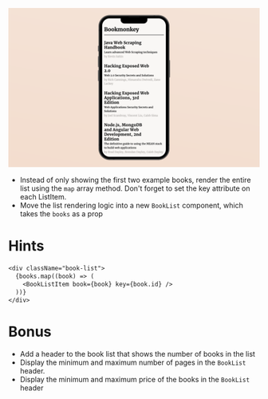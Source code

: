 ![](https://raw.githubusercontent.com/derzeiss/react-typescript-workshop/master/tasks/05-display-a-list-of-books.png)

- Instead of only showing the first two example books, render the entire list using the `map` array method. Don't forget to set the key attribute on each ListItem.
- Move the list rendering logic into a new `BookList` component, which takes the `books` as a prop

# Hints

```tsx
<div className="book-list">
  {books.map((book) => (
    <BookListItem book={book} key={book.id} />
  ))}
</div>
```

# Bonus

- Add a header to the book list that shows the number of books in the list
- Display the minimum and maximum number of pages in the `BookList` header.
- Display the minimum and maximum price of the books in the `BookList` header
